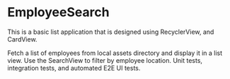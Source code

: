 # EmployeeSearch

This is a basic list application that is designed using RecyclerView, and CardView.

Fetch a list of employees from local assets directory and display it in a list view.  Use the SearchView to filter by employee location.  Unit tests, integration tests, and automated E2E UI tests.
